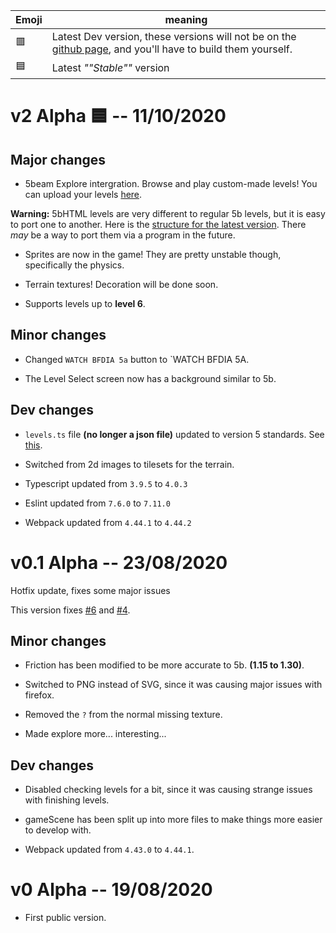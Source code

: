 Emoji | meaning
--- | ---
🟥| Latest Dev version, these versions will not be on the [github page](https://zolo101.github.io/5bHTML/dist/), and you'll have to build them yourself.
🟦| Latest *""Stable""* version

# v2 Alpha 🟦 -- 11/10/2020

## Major changes

- 5beam Explore intergration. Browse and play custom-made levels! You can upload your levels [here](http://5beam.zapto.org/). 

**Warning:** 5bHTML levels are very different to regular 5b levels, but it is easy to port one to another. Here is the [structure for the latest version](https://gist.github.com/Zolo101/36ae33e5dd15510a2cb41e942dbf7044). There *may* be a way to port them via a program in the future.

- Sprites are now in the game! They are pretty unstable though, specifically the physics.

- Terrain textures! Decoration will be done soon.

- Supports levels up to **level 6**.

## Minor changes

- Changed `WATCH BFDIA 5a` button to `WATCH BFDIA 5A.

- The Level Select screen now has a background similar to 5b.

## Dev changes

- `levels.ts` file **(no longer a json file)** updated to version 5 standards. See [this](https://gist.github.com/Zolo101/36ae33e5dd15510a2cb41e942dbf7044).

- Switched from 2d images to tilesets for the terrain.

- Typescript updated from `3.9.5` to `4.0.3`

- Eslint updated from `7.6.0` to `7.11.0`

- Webpack updated from `4.44.1` to `4.44.2`

# v0.1 Alpha -- 23/08/2020

Hotfix update, fixes some major issues

This version fixes [#6](https://github.com/Zolo101/5bHTML/issues/6) and [#4](https://github.com/Zolo101/5bHTML/issues/4).

## Minor changes

- Friction has been modified to be more accurate to 5b. **(1.15 to 1.30)**.

- Switched to PNG instead of SVG, since it was causing major issues with firefox.

- Removed the `?` from the normal missing texture.

- Made explore more... interesting...

## Dev changes

- Disabled checking levels for a bit, since it was causing strange issues with finishing levels.

- gameScene has been split up into more files to make things more easier to develop with.

- Webpack updated from `4.43.0` to `4.44.1`.

# v0 Alpha -- 19/08/2020

- First public version.
